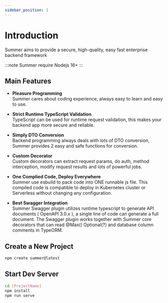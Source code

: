 ```yaml
---
sidebar_position: 1
---
```


# Introduction
Summer aims to provide a secure, high-quality, easy fast enterprise backend framework

:::note
Summer require Nodejs 16+
:::

## Main Features

- **Pleasure Programming**<br/>
  Summer cares about coding experience, always easy to learn and easy to use.

- **Strict Runtime TypeScript Validation**<br/>
  TypeScript can be used for runtime request validation, this makes your backend app more secure and reliable.

- **Simply DTO Conversion**<br/>
  Backend programming always deals with lots of DTO conversion, Summer provides 2 easy and safe functions for conversion.

- **Custom Decorator**<br/>
  Custom decorators can extract request params, do auth, method interception, modify request results and lots of powerful jobs.

- **One Complied Code, Deploy Everywhere**<br/>
  Summer use esbuild to pack code into ONE runnable js file. This compiled code is compatible to deploy in Kubernetes cluster or Serverless without changing any configuration.

 
<!-- <img src="/img/swagger_logo.svg"  style={{marginLeft:"30px",marginBottom:"5px",marginTop:"20px"}} width="200"/><br/> -->

- **Best Swagger Integration**<br/>
  Summer Swagger plugin utilizes runtime typescript to generate API documents ( OpenAPI 3.0.x ), a single line of code can generate a full document. The Swagger plugin works together with Summer core decorators that can read @Max() Optional(?) and database column comments in TypeORM.

## Create a New Project

```bash
npm create summer@latest
```

## Start Dev Server

```bash
cd [ProjectName]
npm install
npm run serve
```

